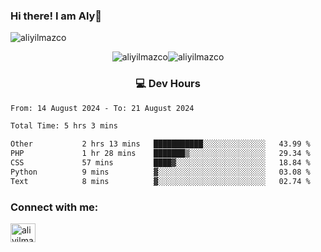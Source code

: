 ### Hi there! I am Aly👋

<p align="left"> <img src="https://komarev.com/ghpvc/?username=aliyilmazco&label=Profile%20views&color=0e75b6&style=flat" alt="aliyilmazco" /> </p>
<p align="center"><img align="center" src="https://github-readme-stats.vercel.app/api?username=aliyilmazco&show_icons=true&locale=en" alt="aliyilmazco" /><img align="center" src="https://github-readme-streak-stats.herokuapp.com/?user=aliyilmazco&" alt="aliyilmazco" /></p>

<h3 align="center">💻 Dev Hours</h3>

<!--START_SECTION:waka-->

```txt
From: 14 August 2024 - To: 21 August 2024

Total Time: 5 hrs 3 mins

Other           2 hrs 13 mins   ███████████░░░░░░░░░░░░░░   43.99 %
PHP             1 hr 28 mins    ███████▒░░░░░░░░░░░░░░░░░   29.34 %
CSS             57 mins         ████▓░░░░░░░░░░░░░░░░░░░░   18.84 %
Python          9 mins          ▓░░░░░░░░░░░░░░░░░░░░░░░░   03.08 %
Text            8 mins          ▓░░░░░░░░░░░░░░░░░░░░░░░░   02.74 %
```

<!--END_SECTION:waka-->

<h3 align="left">Connect with me:</h3>
<p align="left">
<a href="https://linkedin.com/in/aliyilmazco" target="blank"><img align="center" src="https://raw.githubusercontent.com/rahuldkjain/github-profile-readme-generator/master/src/images/icons/Social/linked-in-alt.svg" alt="aliyilmazco" height="30" width="40" /></a>
</p>

